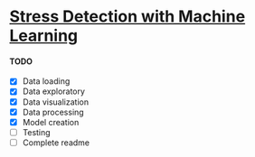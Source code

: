 # **<u>Stress Detection with Machine Learning</u>**



#### **__TODO__**
- [x] Data loading
- [x] Data exploratory
- [x] Data visualization
- [x] Data processing
- [x] Model creation
- [ ] Testing
- [ ] Complete readme